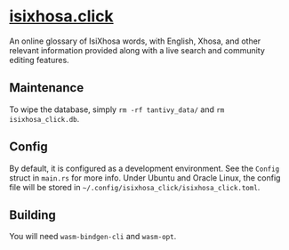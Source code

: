 # [isixhosa.click](https://isixhosa.click)

An online glossary of IsiXhosa words, with English, Xhosa, and other relevant information provided along with a live
search and community editing features.

## Maintenance

To wipe the database, simply `rm -rf tantivy_data/` and `rm isixhosa_click.db`.

## Config

By default, it is configured as a development environment. See the `Config` struct in `main.rs` for more info. Under
Ubuntu and Oracle Linux, the config file will be stored in `~/.config/isixhosa_click/isixhosa_click.toml`.

## Building

You will need `wasm-bindgen-cli` and `wasm-opt`.